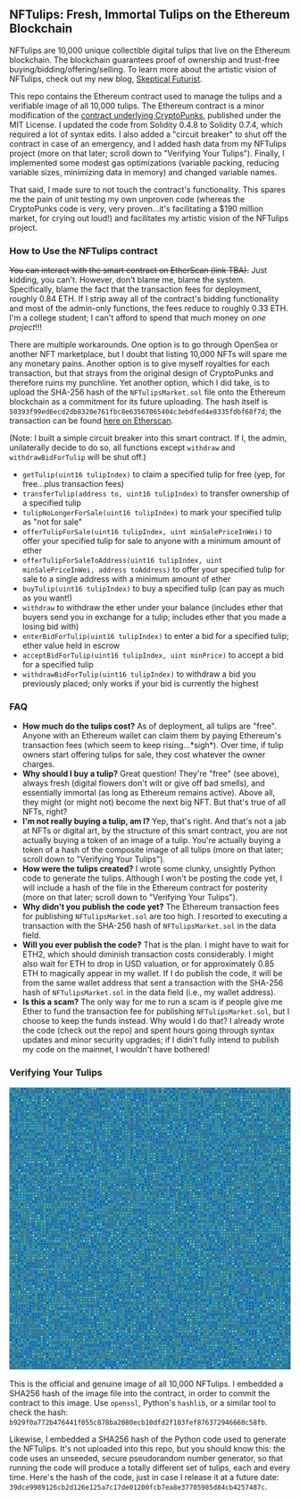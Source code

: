 ## NFTulips: Fresh, Immortal Tulips on the Ethereum Blockchain

NFTulips are 10,000 unique collectible digital tulips that live on the Ethereum blockchain. The blockchain guarantees proof of ownership and trust-free buying/bidding/offering/selling. To learn more about the artistic vision of NFTulips, check out my new blog, [Skeptical Futurist](https://skeptical-futurist.wixsite.com/blog/post/announcing-nftulips). 

This repo contains the Ethereum contract used to manage the tulips and a verifiable image of all 10,000 tulips. The Ethereum contract is a minor modification of the [contract underlying CryptoPunks](https://github.com/larvalabs/cryptopunks/blob/master/contracts/CryptoPunksMarket.sol), published under the MIT License. I updated the code from Solidity 0.4.8 to Solidity 0.7.4, which required a lot of syntax edits. I also added a "circuit breaker" to shut off the contract in case of an emergency, and I added hash data from my NFTulips project (more on that later; scroll down to "Verifying Your Tulips"). Finally, I implemented some modest gas optimizations (variable packing, reducing variable sizes, minimizing data in memory) and changed variable names. 

That said, I made sure to not touch the contract's functionality. This spares me the pain of unit testing my own unproven code (whereas the CryptoPunks code is very, very proven...it's facilitating a $190 million market, for crying out loud!) and facilitates my artistic vision of the NFTulips project. 

### How to Use the NFTulips contract

~~You can interact with the smart contract on EtherScan (link TBA).~~ Just kidding, you can't. However, don't blame me, blame the system. Specifically, blame the fact that the transaction fees for deployment, roughly 0.84 ETH. If I strip away all of the contract's bidding functionality and most of the admin-only functions, the fees reduce to roughly 0.33 ETH. I'm a college student; I can't afford to spend that much money on _one project_!!!

There are multiple workarounds. One option is to go through OpenSea or another NFT marketplace, but I doubt that listing 10,000 NFTs will spare me any monetary pains. Another option is to give myself royalties for each transaction, but that strays from the original design of CryptoPunks and therefore ruins my punchline. Yet another option, which I did take, is to upload the SHA-256 hash of the `NFTulipsMarket.sol` file onto the Ethereum blockchain as a commitment for its future uploading. The hash itself is `50393f99ed6ecd2db8320e761fbc8e63567065404c3ebdfed4e8335fdbf68f7d`; the transaction can be found [here on Etherscan](https://etherscan.io/tx/0x075373ae51409c08e389ac4eb0577f058fd3e14b34fb63e98a210ca05b952597). 

(Note: I built a simple circuit breaker into this smart contract. If I, the admin, unilaterally decide to do so, all functions except `withdraw` and `withdrawBidForTulip` will be shut off.)

* `getTulip(uint16 tulipIndex)` to claim a specified tulip for free (yep, for free...plus transaction fees)
* `transferTulip(address to, uint16 tulipIndex)` to transfer ownership of a specified tulip
* `tulipNoLongerForSale(uint16 tulipIndex)` to mark your specified tulip as "not for sale"
* `offerTulipForSale(uint16 tulipIndex, uint minSalePriceInWei)` to offer your specified tulip for sale to anyone with a minimum amount of ether
* `offerTulipForSaleToAddress(uint16 tulipIndex, uint minSalePriceInWei, address toAddress)` to offer your specified tulip for sale to a single address with a minimum amount of ether
* `buyTulip(uint16 tulipIndex)` to buy a specified tulip (can pay as much as you want!)
* `withdraw` to withdraw the ether under your balance (includes ether that buyers send you in exchange for a tulip; includes ether that you made a losing bid with)
* `enterBidForTulip(uint16 tulipIndex)` to enter a bid for a specified tulip; ether value held in escrow
* `acceptBidForTulip(uint16 tulipIndex, uint minPrice)` to accept a bid for a specified tulip
* `withdrawBidForTulip(uint16 tulipIndex)` to withdraw a bid you previously placed; only works if your bid is currently the highest

### FAQ

* **How much do the tulips cost?** As of deployment, all tulips are "free". Anyone with an Ethereum wallet can claim them by paying Ethereum's transaction fees (which seem to keep rising...\*sigh\*). Over time, if tulip owners start offering tulips for sale, they cost whatever the owner charges. 
* **Why should I buy a tulip?** Great question! They're "free" (see above), always fresh (digital flowers don't wilt or give off bad smells), and essentially immortal (as long as Ethereum remains active). Above all, they might (or might not) become the next big NFT. But that's true of all NFTs, right? 
* **I'm not really buying a tulip, am I?** Yep, that's right. And that's not a jab at NFTs or digital art, by the structure of this smart contract, you are not actually buying a token of an image of a tulip. You're actually buying a token of a hash of the composite image of all tulips (more on that later; scroll down to "Verifying Your Tulips"). 
* **How were the tulips created?** I wrote some clunky, unsightly Python code to generate the tulips. Although I won't be posting the code yet, I will include a hash of the file in the Ethereum contract for posterity (more on that later; scroll down to "Verifying Your Tulips"). 
* **Why didn't you publish the code yet?** The Ethereum transaction fees for publishing `NFTulipsMarket.sol` are too high. I resorted to executing a transaction with the SHA-256 hash of `NFTulipsMarket.sol` in the data field. 
* **Will you ever publish the code?** That is the plan. I might have to wait for ETH2, which should diminish transaction costs considerably. I might also wait for ETH to drop in USD valuation, or for approximately 0.85 ETH to magically appear in my wallet. If I do publish the code, it will be from the same wallet address that sent a transaction with the SHA-256 hash of `NFTulipsMarket.sol` in the data field (i.e., my wallet address). 
* **Is this a scam?** The only way for me to run a scam is if people give me Ether to fund the transaction fee for publishing `NFTulipsMarket.sol`, but I choose to keep the funds instead. Why would I do that? I already wrote the code (check out the repo) and spent hours going through syntax updates and minor security upgrades; if I didn't fully intend to publish my code on the mainnet, I wouldn't have bothered! 

### Verifying Your Tulips

![alt text](https://github.com/openamiguel/NFTulips/blob/45de962ff87524ef136c11de8aba9d2957897280/tulips_all.png)

This is the official and genuine image of all 10,000 NFTulips. I embedded a SHA256 hash of the image file into the contract, in order to commit the contract to this image. Use `openssl`, Python's `hashlib`, or a similar tool to check the hash: `b929f0a772b476441f055c878ba2080ecb10dfd2f103fef876372946660c58fb`. 

Likewise, I embedded a SHA256 hash of the Python code used to generate the NFTulips. It's not uploaded into this repo, but you should know this: the code uses an unseeded, secure pseudorandom number generator, so that running the code will produce a totally different set of tulips, each and every time. Here's the hash of the code, just in case I release it at a future date: `39dce9989126cb2d126e125a7c17de01200fcb7ea8e37705985d84cb4257487c`. 
